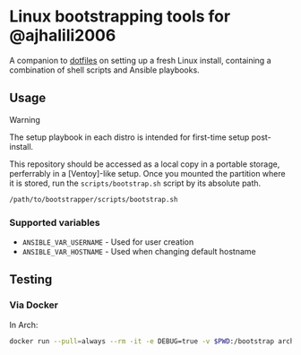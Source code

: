 # Linux bootstrapping tools for @ajhalili2006

A companion to [dotfiles](https://mau.dev/andreijiroh-dev/dotfiles) on setting up a
fresh Linux install, containing a combination of shell scripts and Ansible playbooks.

## Usage

> [!warning]
> The setup playbook in each distro is intended for first-time setup post-install.

This repository should be accessed as a local copy in a portable storage, perferrably
in a [Ventoy]-like setup. Once you mounted the partition where it is stored, run
the `scripts/bootstrap.sh` script by its absolute path.

```bash
/path/to/bootstrapper/scripts/bootstrap.sh
```

### Supported variables

* `ANSIBLE_VAR_USERNAME` - Used for user creation
* `ANSIBLE_VAR_HOSTNAME` - Used when changing default hostname

## Testing

### Via Docker

In Arch:

```bash
docker run --pull=always --rm -it -e DEBUG=true -v $PWD:/bootstrap archlinux /bootstrap/scripts/bootstrap.sh
```

